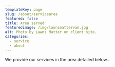 ```yaml
---
templateKey: page
slug: /about/servicearea
featured: false
title: Area served
featuredimage: /img/lawnsmattervan.jpg
alt: Photo by Lawns Matter on client site.
categories:
  - service
  - about
---
```

We provide our services in the area detailed below...
